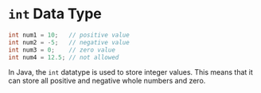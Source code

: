 # `int` Data Type

```java
int num1 = 10;   // positive value
int num2 = -5;   // negative value
int num3 = 0;    // zero value
int num4 = 12.5; // not allowed
```

In Java, the `int` datatype is used to store integer values. This means that it can store all positive and negative whole numbers and zero.